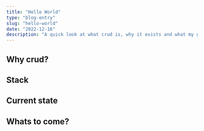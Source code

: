```yaml
---
title: "Hello World"
type: "blog-entry"
slug: "hello-world"
date: "2022-12-16"
description: "A quick look at what crud is, why it exists and what my goals where."
---
```


## Why crud?

## Stack

## Current state

## Whats to come?
